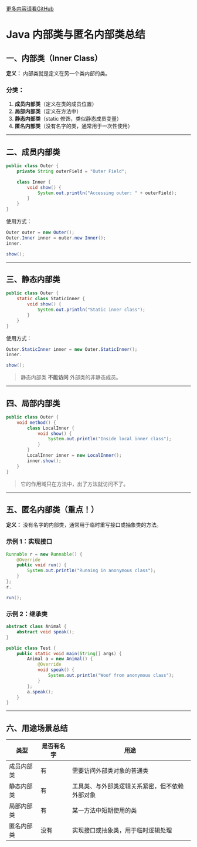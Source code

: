 [更多内容请看GitHub](https://github.com/Obltv/algorithms_daily)

# Java 内部类与匿名内部类总结

## 一、内部类（Inner Class）

**定义：** 内部类就是定义在另一个类内部的类。

### 分类：

1. **成员内部类**（定义在类的成员位置）
2. **局部内部类**（定义在方法中）
3. **静态内部类**（static 修饰，类似静态成员变量）
4. **匿名内部类**（没有名字的类，通常用于一次性使用）

---

## 二、成员内部类

```java
public class Outer {
    private String outerField = "Outer Field";

    class Inner {
        void show() {
            System.out.println("Accessing outer: " + outerField);
        }
    }
}
```

使用方式：

```java
Outer outer = new Outer();
Outer.Inner inner = outer.new Inner();
inner.

show();
```

---

## 三、静态内部类

```java
public class Outer {
    static class StaticInner {
        void show() {
            System.out.println("Static inner class");
        }
    }
}
```

使用方式：

```java
Outer.StaticInner inner = new Outer.StaticInner();
inner.

show();
```

> 静态内部类 **不能访问** 外部类的非静态成员。

---

## 四、局部内部类

```java
public class Outer {
    void method() {
        class LocalInner {
            void show() {
                System.out.println("Inside local inner class");
            }
        }
        LocalInner inner = new LocalInner();
        inner.show();
    }
}
```

> 它的作用域只在方法中，出了方法就访问不了。

---

## 五、匿名内部类（重点！）

**定义：** 没有名字的内部类，通常用于临时重写接口或抽象类的方法。

### 示例 1：实现接口

```java
Runnable r = new Runnable() {
    @Override
    public void run() {
        System.out.println("Running in anonymous class");
    }
};
r.

run();
```

### 示例 2：继承类

```java
abstract class Animal {
    abstract void speak();
}

public class Test {
    public static void main(String[] args) {
        Animal a = new Animal() {
            @Override
            void speak() {
                System.out.println("Woof from anonymous class");
            }
        };
        a.speak();
    }
}
```

---

## 六、用途场景总结

| 类型    | 是否有名字 | 用途                      |
|-------|-------|-------------------------|
| 成员内部类 | 有     | 需要访问外部类对象的普通类           |
| 静态内部类 | 有     | 工具类、与外部类逻辑关系紧密，但不依赖外部对象 |
| 局部内部类 | 有     | 某一方法中短期使用的类             |
| 匿名内部类 | 没有    | 实现接口或抽象类，用于临时逻辑处理       |
